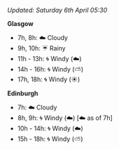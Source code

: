 *Updated: Saturday 6th April 05:30*

**Glasgow**

* 7h, 8h: :cloud: Cloudy
* 9h, 10h: :umbrella: Rainy
* 11h - 13h: :cyclone: Windy (:cloud:)
* 14h - 16h: :cyclone: Windy (:partly_sunny:)
* 17h, 18h: :cyclone: Windy (:sunny:)

**Edinburgh**

* 7h: :cloud: Cloudy
* 8h, 9h: :cyclone: Windy (:cloud:) [:cloud: as of 7h]
* 10h - 14h: :cyclone: Windy (:cloud:)
* 15h - 18h: :cyclone: Windy (:partly_sunny:)
